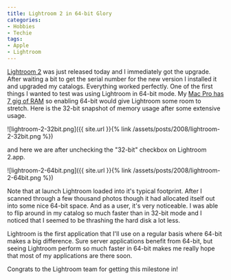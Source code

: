 ```yaml
---
title: Lightroom 2 in 64-bit Glory
categories:
- Hobbies
- Techie
tags:
- Apple
- Lightroom
---
```


[Lightroom 2](http://www.adobe.com/products/photoshoplightroom/) was just released today and I immediately got the upgrade. After waiting a bit to get the serial number for the new version I installed it and upgraded my catalogs. Everything worked perfectly.
One of the first things I wanted to test was using Lightroom in 64-bit mode. My [Mac Pro has 7 gig of RAM](/thingelstad/capacious-memory) so enabling 64-bit would give Lightroom some room to stretch. Here is the 32-bit snapshot of memory usage after some extensive usage.

![lightroom-2-32bit.png]({{ site.url }}{% link /assets/posts/2008/lightroom-2-32bit.png %})

and here we are after unchecking the "32-bit" checkbox on Lightroom 2.app.

![lightroom-2-64bit.png]({{ site.url }}{% link /assets/posts/2008/lightroom-2-64bit.png %})

Note that at launch Lightroom loaded into it's typical footprint. After I scanned through a few thousand photos though it had allocated itself out into some nice 64-bit space. And as a user, it's very noticeable. I was able to flip around in my catalog so much faster than in 32-bit mode and I noticed that I seemed to be thrashing the hard disk a lot less.

Lightroom is the first application that I'll use on a regular basis where 64-bit makes a big difference. Sure server applications benefit from 64-bit, but seeing Lightroom perform so much faster in 64-bit makes me really hope that most of my applications are there soon.

Congrats to the Lightroom team for getting this milestone in!
